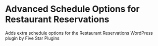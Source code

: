 # Advanced Schedule Options for Restaurant Reservations

Adds extra schedule options for the Restaurant Reservations WordPress plugin by Five Star Plugins

